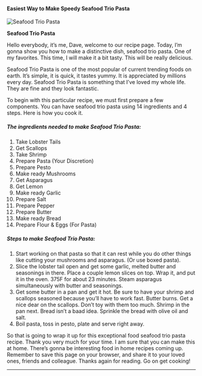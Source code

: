             

#### Easiest Way to Make Speedy Seafood Trio Pasta

![Seafood Trio Pasta](https://img-global.cpcdn.com/recipes/4901d6b3206ab4ff/751x532cq70/seafood-trio-pasta-recipe-main-photo.jpg)

**Seafood Trio Pasta**

Hello everybody, it’s me, Dave, welcome to our recipe page. Today, I’m gonna show you how to make a distinctive dish, seafood trio pasta. One of my favorites. This time, I will make it a bit tasty. This will be really delicious.

Seafood Trio Pasta is one of the most popular of current trending foods on earth. It’s simple, it is quick, it tastes yummy. It is appreciated by millions every day. Seafood Trio Pasta is something that I’ve loved my whole life. They are fine and they look fantastic.

To begin with this particular recipe, we must first prepare a few components. You can have seafood trio pasta using 14 ingredients and 4 steps. Here is how you cook it.

##### The ingredients needed to make Seafood Trio Pasta:

1.  Take Lobster Tails
2.  Get Scallops
3.  Take Shrimp
4.  Prepare Pasta (Your Discretion)
5.  Prepare Pesto
6.  Make ready Mushrooms
7.  Get Asparagus
8.  Get Lemon
9.  Make ready Garlic
10.  Prepare Salt
11.  Prepare Pepper
12.  Prepare Butter
13.  Make ready Bread
14.  Prepare Flour & Eggs (For Pasta)

##### Steps to make Seafood Trio Pasta:

1.  Start working on that pasta so that it can rest while you do other things like cutting your mushrooms and asparagus. (Or use boxed pasta).
2.  Slice the lobster tail open and get some garlic, melted butter and seasonings in there. Place a couple lemon slices on top. Wrap it, and put it in the oven. 375F for about 23 minutes. Steam asparagus simultaneously with butter and seasonings.
3.  Get some butter in a pan and get it hot. Be sure to have your shrimp and scallops seasoned because you’ll have to work fast. Butter burns. Get a nice dear on the scallops. Don’t toy with them too much. Shrimp in the pan next. Bread isn’t a baad idea. Sprinkle the bread with olive oil and salt.
4.  Boil pasta, toss in pesto, plate and serve right away.

So that is going to wrap it up for this exceptional food seafood trio pasta recipe. Thank you very much for your time. I am sure that you can make this at home. There’s gonna be interesting food in home recipes coming up. Remember to save this page on your browser, and share it to your loved ones, friends and colleague. Thanks again for reading. Go on get cooking!

* * *
